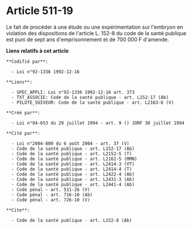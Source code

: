 # Article 511-19

Le fait de procéder à une étude ou une expérimentation sur l'embryon en violation des dispositions de l'article L. 152-8 du
code de la santé publique est puni de sept ans d'emprisonnement et de 700 000 F d'amende.

**Liens relatifs à cet article**

	**Codifié par**:

	  - Loi n°92-1336 1992-12-16

	**Liens**:

	  - SPEC_APPLI: Loi n°92-1336 1992-12-16 art. 373
	  - TXT_ASSOCIE: Code de la santé publique - art. L152-17 (Ab)
	  - PILOTE_SUIVEUR: Code de la santé publique - art. L2163-6 (V)

	**Créé par**:

	  - Loi n°94-653 du 29 juillet 1994 - art. 9 () JORF 30 juillet 1994

	**Cité par**:

	  - Loi n°2004-800 du 6 août 2004 - art. 37 (V)
	  - Code de la santé publique - art. L152-17 (Ab)
	  - Code de la santé publique - art. L2152-5 (T)
	  - Code de la santé publique - art. L2162-5 (MMN)
	  - Code de la santé publique - art. L2414-3 (VT)
	  - Code de la santé publique - art. L2414-4 (T)
	  - Code de la santé publique - art. L2422-4 (Ab)
	  - Code de la santé publique - art. L2431-3 (Ab)
	  - Code de la santé publique - art. L2441-4 (Ab)
	  - Code pénal - art. 511-26 (V)
	  - Code pénal - art. 716-10 (Ab)
	  - Code pénal - art. 726-10 (V)

	**Cite**:

	  - Code de la santé publique - art. L152-8 (Ab)
